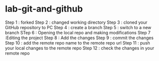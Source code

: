 # lab-git-and-github
Step 1 : forked 
Step 2 : changed working directory
Step 3 : cloned your GitHub repository to PC
Step 4 : create a branch
Step 5 : switch to a new branch
STep 6 : Opening the local repo and making modifications
Step 7 :Editing the project
Step 8 : Add the changes
Step 9 : commit the changes
Step 10 : add the remote repo name to the remote repo url
Step 11 : push your local changes to the remote repo
Step 12 : check the changes in your remote repo

